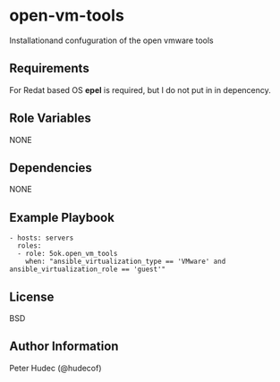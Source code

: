 # open-vm-tools

Installationand confuguration of the open vmware tools

## Requirements

For Redat based OS **epel** is required, but I do not put in in depencency.

## Role Variables

NONE

##  Dependencies

NONE

## Example Playbook


    - hosts: servers
      roles:
      - role: 5ok.open_vm_tools
        when: "ansible_virtualization_type == 'VMware' and ansible_virtualization_role == 'guest'"

## License

BSD

## Author Information

Peter Hudec (@hudecof)
